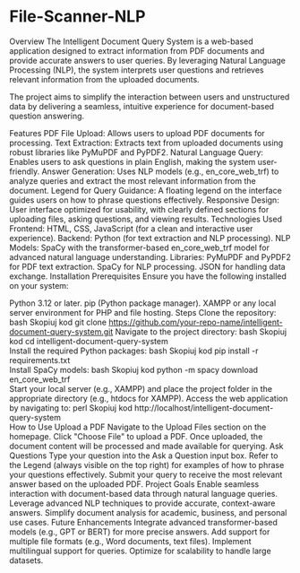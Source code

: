 # File-Scanner-NLP

Overview
The Intelligent Document Query System is a web-based application designed to extract information from PDF documents and provide accurate answers to user queries. By leveraging Natural Language Processing (NLP), the system interprets user questions and retrieves relevant information from the uploaded documents.

The project aims to simplify the interaction between users and unstructured data by delivering a seamless, intuitive experience for document-based question answering.

Features
PDF File Upload: Allows users to upload PDF documents for processing.
Text Extraction: Extracts text from uploaded documents using robust libraries like PyMuPDF and PyPDF2.
Natural Language Query: Enables users to ask questions in plain English, making the system user-friendly.
Answer Generation: Uses NLP models (e.g., en_core_web_trf) to analyze queries and extract the most relevant information from the document.
Legend for Query Guidance: A floating legend on the interface guides users on how to phrase questions effectively.
Responsive Design: User interface optimized for usability, with clearly defined sections for uploading files, asking questions, and viewing results.
Technologies Used
Frontend: HTML, CSS, JavaScript (for a clean and interactive user experience).
Backend: Python (for text extraction and NLP processing).
NLP Models: SpaCy with the transformer-based en_core_web_trf model for advanced natural language understanding.
Libraries:
PyMuPDF and PyPDF2 for PDF text extraction.
SpaCy for NLP processing.
JSON for handling data exchange.
Installation
Prerequisites
Ensure you have the following installed on your system:

Python 3.12 or later.
pip (Python package manager).
XAMPP or any local server environment for PHP and file hosting.
Steps
Clone the repository:
bash
Skopiuj kod
git clone https://github.com/your-repo-name/intelligent-document-query-system.git
Navigate to the project directory:
bash
Skopiuj kod
cd intelligent-document-query-system  
Install the required Python packages:
bash
Skopiuj kod
pip install -r requirements.txt  
Install SpaCy models:
bash
Skopiuj kod
python -m spacy download en_core_web_trf  
Start your local server (e.g., XAMPP) and place the project folder in the appropriate directory (e.g., htdocs for XAMPP).
Access the web application by navigating to:
perl
Skopiuj kod
http://localhost/intelligent-document-query-system  
How to Use
Upload a PDF
Navigate to the Upload Files section on the homepage.
Click "Choose File" to upload a PDF.
Once uploaded, the document content will be processed and made available for querying.
Ask Questions
Type your question into the Ask a Question input box.
Refer to the Legend (always visible on the top right) for examples of how to phrase your questions effectively.
Submit your query to receive the most relevant answer based on the uploaded PDF.
Project Goals
Enable seamless interaction with document-based data through natural language queries.
Leverage advanced NLP techniques to provide accurate, context-aware answers.
Simplify document analysis for academic, business, and personal use cases.
Future Enhancements
Integrate advanced transformer-based models (e.g., GPT or BERT) for more precise answers.
Add support for multiple file formats (e.g., Word documents, text files).
Implement multilingual support for queries.
Optimize for scalability to handle large datasets.
